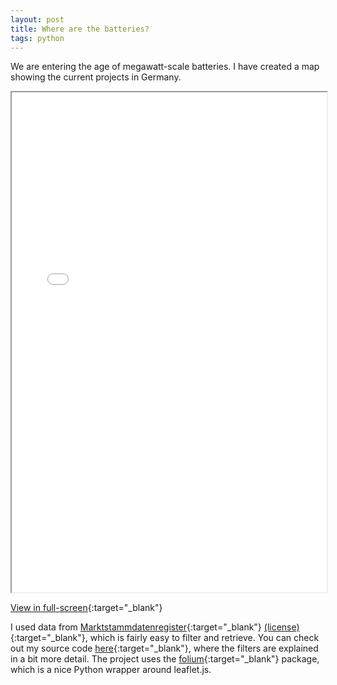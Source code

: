 ```yaml
---
layout: post
title: Where are the batteries?
tags: python
---
```


We are entering the age of megawatt-scale batteries. I have created a map showing the current projects in Germany.

<iframe src="/data/battery_map_germany.html" height="800" width="100%"></iframe>

[View in full-screen](/data/battery_map_germany.html){:target="_blank"}


I used data from [Marktstammdatenregister](https://www.marktstammdatenregister.de/){:target="_blank"} [(license)](https://www.govdata.de/dl-de/by-2-0){:target="_blank"}, which is fairly easy to filter and retrieve. 
You can check out my source code [here](https://github.com/0-k/energy_maps){:target="_blank"}, where the filters are explained in a bit more detail. The project uses the [folium](http://python-visualization.github.io/folium/){:target="_blank"} package, which is a nice Python wrapper around leaflet.js. 


